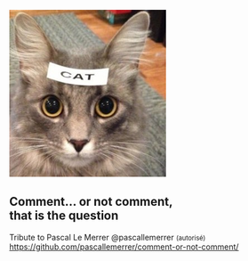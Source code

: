 ![](images/comments.jpg)
## Comment... or not comment, <br>that is the question
Tribute to Pascal Le Merrer @pascallemerrer <small>(autorisé)</small> 
https://github.com/pascallemerrer/comment-or-not-comment/</small> 

